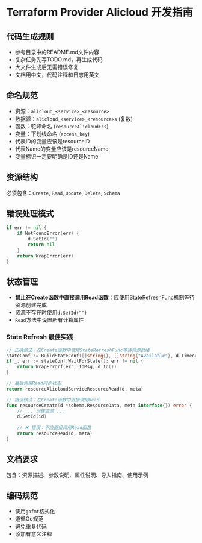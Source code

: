 # Terraform Provider Alicloud 开发指南

## 代码生成规则
- 参考目录中的README.md文件内容
- 复杂任务先写TODO.md，再生成代码
- 大文件生成后无需错误修复
- 文档用中文，代码注释和日志用英文

## 命名规范
- 资源：`alicloud_<service>_<resource>`
- 数据源：`alicloud_<service>_<resource>s` (复数)
- 函数：驼峰命名 (`resourceAlicloudEcs`)
- 变量：下划线命名 (`access_key`)
- 代表ID的变量应该是resourceID
- 代表Name的变量应该是resourceName
- 变量标识一定要明确是ID还是Name

## 资源结构
必须包含：`Create`, `Read`, `Update`, `Delete`, `Schema`

## 错误处理模式
```go
if err != nil {
    if NotFoundError(err) {
        d.SetId("")
        return nil
    }
    return WrapError(err)
}
```

## 状态管理
- **禁止在Create函数中直接调用Read函数**：应使用StateRefreshFunc机制等待资源创建完成
- 资源不存在时使用`d.SetId("")`
- `Read`方法中设置所有计算属性

### State Refresh 最佳实践
```go
// 正确做法：在Create函数中使用StateRefreshFunc等待资源就绪
stateConf := BuildStateConf([]string{}, []string{"Available"}, d.Timeout(schema.TimeoutCreate), 5*time.Second, service.ResourceStateRefreshFunc(id, []string{}))
if _, err := stateConf.WaitForState(); err != nil {
    return WrapErrorf(err, IdMsg, d.Id())
}

// 最后调用Read同步状态
return resourceAlicloudServiceResourceRead(d, meta)
```

```go
// 错误做法：在Create函数中直接调用Read
func resourceCreate(d *schema.ResourceData, meta interface{}) error {
    // ... 创建资源 ...
    d.SetId(id)
    
    // ❌ 错误：不应直接调用Read函数
    return resourceRead(d, meta)
}
```

## 文档要求
包含：资源描述、参数说明、属性说明、导入指南、使用示例

## 编码规范
- 使用`gofmt`格式化
- 遵循Go规范
- 避免重复代码
- 添加有意义注释

